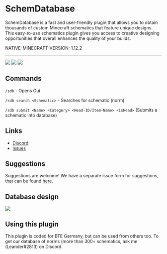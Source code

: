 # SchemDatabase






SchemDatabase is a fast and user-friendly plugin that allows you to obtain thousands of custom Minecraft schematics that feature unique designs.
This easy-to-use schematics plugin gives you access to creative designing opportunities that overall enhances the quality of your builds. 

NATIVE-MINECRAFT-VERSION: 1.12.2

---
<p align="left">
    <img src="https://cdn.discordapp.com/attachments/838024061384785970/938923177575321720/Screenshot_1346.jpg">
    <img src="https://cdn.discordapp.com/attachments/838024061384785970/938923177810198568/Screenshot_1347.jpg">
    <img src="https://cdn.discordapp.com/attachments/838024061384785970/938923178066079804/Screenshot_1348.jpg">
</p>

## Commands

`/sdb` - Opens Gui

`/sdb search <Schematic>` - Searches for schematic (norm)

`/sdb submit <Name> <Category> <Head-ID/Item-Name> <isHead>` (Submits a schematic into database)

## Links

* [Discord](https://discord.gg/GAevk3bvDd)
* [Issues](https://github.com/Build-the-Earth-Germany/NormsGUI/issues)

## Suggestions
Suggestions are welcome! We have a separate issue form for suggestions, that can be found [here](https://github.com/Build-the-Earth-Germany/NormsGUI/issues).

## Database design

<img src="https://i.imgur.com/t4NlftM.png">

## Using this plugin

This plugin is coded for BTE Germany, but can be used from others too. To get our database of norms (more than 300+ schematics, ask me (Leander#2813) on Discord.

